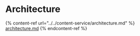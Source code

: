 # Architecture

{% content-ref url="../../content-service/architecture.md" %}
[architecture.md](../../content-service/architecture.md)
{% endcontent-ref %}
